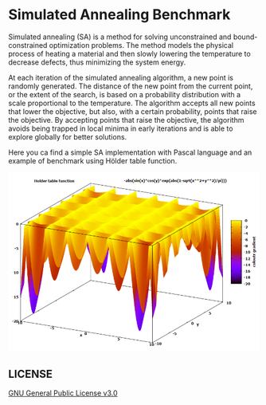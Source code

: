 # Simulated Annealing Benchmark

Simulated annealing (SA) is a method for solving unconstrained and bound-constrained optimization problems. The method models the physical process of heating a material and then slowly lowering the temperature to decrease defects, thus minimizing the system energy.

At each iteration of the simulated annealing algorithm, a new point is randomly generated. The distance of the new point from the current point, or the extent of the search, is based on a probability distribution with a scale proportional to the temperature. The algorithm accepts all new points that lower the objective, but also, with a certain probability, points that raise the objective. By accepting points that raise the objective, the algorithm avoids being trapped in local minima in early iterations and is able to explore globally for better solutions.

Here you ca find a simple SA implementation with Pascal language and an example of benchmark using Hölder table function.

![HölderTableFunction](/plot/plot.PNG "Hölder table function")

## LICENSE
[GNU General Public License v3.0](LICENSE)
